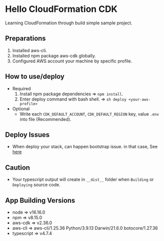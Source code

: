 # Hello CloudFormation CDK

Learning CloudFormation through build simple sample project.

## Preparations

1. Installed aws-cli.
2. Installed npm package aws-cdk globally.
3. Configured AWS account your machine by specific profile.

## How to use/deploy

- Required
  1. Install npm package dependencies => `npm install`.
  2. Enter deploy command with bash shell. => `sh deploy <your-aws-profile>`
- Optional
  - Write each `CDK_DEFAULT_ACCOUNT`, `CDK_DEFAULT_REGION` key, value `.env` into file (Recommended).

## Deploy Issues

- When deploy your stack, can happen bootstrap issue. in that case, See [here](https://docs.aws.amazon.com/ko_kr/cdk/v2/guide/bootstrapping.html)

## Caution

- Your typescript output will create in `__dist__` folder when `Building` or `Deploying` source code.

## App Building Versions

- node => v16.16.0
- npm => v8.15.0
- aws-cdk => v2.36.0
- aws-cli => aws-cli/1.25.36 Python/3.9.13 Darwin/21.6.0 botocore/1.27.36
- typescript => v4.7.4
